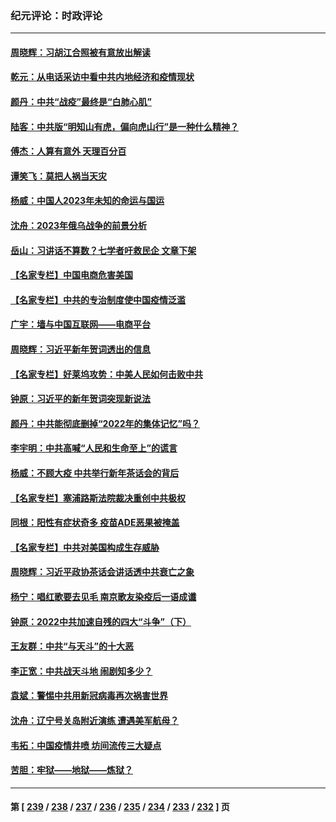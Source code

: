 ### 纪元评论：时政评论
---
#### [周晓辉：习胡江合照被有意放出解读](../../pages/nsc1025/n13898055.md) 
#### [乾元：从电话采访中看中共内地经济和疫情现状](../../pages/nsc1025/n13898064.md) 
#### [颜丹：中共“战疫”最终是“白肺心肌”](../../pages/nsc1025/n13898047.md) 
#### [陆客：中共版“明知山有虎，偏向虎山行”是一种什么精神？](../../pages/nsc1025/n13897809.md) 
#### [傅杰：人算有意外 天理百分百](../../pages/nsc1025/n13897774.md) 
#### [谭笑飞：莫把人祸当天灾](../../pages/nsc1025/n13897747.md) 
#### [杨威：中国人2023年未知的命运与国运](../../pages/nsc1025/n13897508.md) 
#### [沈舟：2023年俄乌战争的前景分析](../../pages/nsc1025/n13897273.md) 
#### [岳山：习讲话不算数？七学者吁救民企 文章下架](../../pages/nsc1025/n13897095.md) 
#### [【名家专栏】中国电商危害美国](../../pages/nsc1025/n13896424.md) 
#### [【名家专栏】中共的专治制度使中国疫情泛滥](../../pages/nsc1025/n13896759.md) 
#### [广宇：墙与中国互联网——电商平台](../../pages/nsc1025/n13897053.md) 
#### [周晓辉：习近平新年贺词透出的信息](../../pages/nsc1025/n13896534.md) 
#### [【名家专栏】好莱坞攻势：中美人民如何击败中共](../../pages/nsc1025/n13894796.md) 
#### [钟原：习近平的新年贺词突现新说法](../../pages/nsc1025/n13896547.md) 
#### [颜丹：中共能彻底删掉“2022年的集体记忆”吗？](../../pages/nsc1025/n13896521.md) 
#### [李宇明：中共高喊“人民和生命至上”的谎言](../../pages/nsc1025/n13896499.md) 
#### [杨威：不顾大疫 中共举行新年茶话会的背后](../../pages/nsc1025/n13895924.md) 
#### [【名家专栏】塞浦路斯法院裁决重创中共极权](../../pages/nsc1025/n13894783.md) 
#### [同根：阳性有症状奇多 疫苗ADE恶果被掩盖](../../pages/nsc1025/n13895520.md) 
#### [【名家专栏】中共对美国构成生存威胁](../../pages/nsc1025/n13894391.md) 
#### [周晓辉：习近平政协茶话会讲话透中共衰亡之象](../../pages/nsc1025/n13895626.md) 
#### [杨宁：唱红歌要去见毛 南京歌友染疫后一语成谶](../../pages/nsc1025/n13895623.md) 
#### [钟原：2022中共加速自残的四大“斗争”（下）](../../pages/nsc1025/n13895561.md) 
#### [王友群：中共“与天斗”的十大恶](../../pages/nsc1025/n13895040.md) 
#### [李正宽：中共战天斗地 闹剧知多少？](../../pages/nsc1025/n13895466.md) 
#### [袁斌：警惕中共用新冠病毒再次祸害世界](../../pages/nsc1025/n13895097.md) 
#### [沈舟：辽宁号关岛附近演练 遭遇美军航母？](../../pages/nsc1025/n13894879.md) 
#### [韦拓：中国疫情井喷 坊间流传三大疑点](../../pages/nsc1025/n13894528.md) 
#### [苦胆：牢狱——地狱——炼狱？](../../pages/nsc1025/n13894756.md) 

---
#### 第 [ [239](./239.md) / [238](./238.md) / [237](./237.md) / [236](./236.md) / [235](./235.md) / [234](./234.md) / [233](./233.md) / [232](./232.md) ] 页
